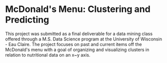 # McDonald's Menu: Clustering and Predicting
This project was submitted as a final deliverable for a data mining class offered through a M.S. Data Science program at the University of Wisconsin - Eau Claire.
The project focuses on past and current items off the McDonald's menu with a goal of organizing and visualizing clusters in relation to nutritional data on an x~y axis.

